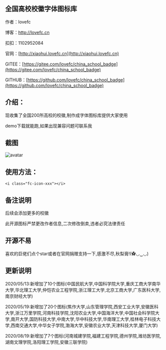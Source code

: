 ## 全国高校校徽字体图标库

作者：lovefc

博客：http://lovefc.cn

扣扣：1102952084

官网：[http://xiaohui.lovefc.cn](http://xiaohui.lovefc.cn)

GITEE：[https://gitee.com/lovefc/china_school_badge](https://gitee.com/lovefc/china_school_badge) 

GITHUB：[https://github.com/lovefc/china_school_badge](https://github.com/lovefc/china_school_badge) 

## 介绍：

现收集了全国200所高校的校徽,制作成字体图标库提供大家使用

demo下载就能跑,如果出现兼容问题可联系我

## 截图

![avatar](/jietu.jpg)

## 使用方法：

`<i class="fc-icon-xxx"></i>`

## 备注说明

后续会添加更多的校徽

此开源图标严禁更改作者信息,二次修改倒卖,违者必究法律责任

## 开源不易

喜欢的巨佬们点个star或者在官网捐赠支持一下,感激不尽,秋梨膏!(✿◡‿◡)

## 更新说明

2020/05/13:新增加了10个图标(中国民航大学,中国科学院大学,重庆工商大学南华大学,华北理工大学,仲恺农业工程学院,浙江理工大学,北京工商大学,广东医科大学,南京财经大学)

2020/05/19:新增加了20个图标(焦作大学,山东管理学院,西安工业大学,安徽医科大学,浙江万里学院,河南科技学院,沈阳农业大学,中国海洋大学,中国社会科学院大学,南开大学,国防科技大学,中南大学,华中科技大学,华南理工大学,桂林电子科技大学,西南交通大学,中华女子学院,渤海大学,安徽农业大学,天津科技大学,厦门大学)

2020/08/19:新增加了7个图标(河南城建学院,福建工程学院,德州学院,潍坊医学院,湖南文理学院,洛阳理工学院,安徽三联学院)